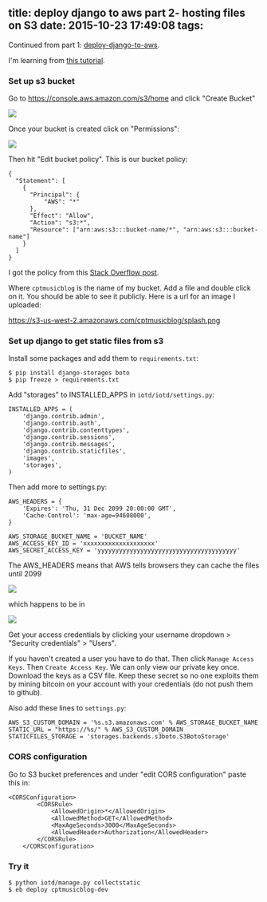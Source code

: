title: deploy django to aws part 2- hosting files on S3
date: 2015-10-23 17:49:08
tags:
---

Continued from part 1: [deploy-django-to-aws](http://connorleech.ghost.io/deploy-django-to-aws/).

I'm learning from [this tutorial](https://www.caktusgroup.com/blog/2014/11/10/Using-Amazon-S3-to-store-your-Django-sites-static-and-media-files/).

### Set up s3 bucket

Go to https://console.aws.amazon.com/s3/home and click "Create Bucket"

![](/content/images/2015/06/Screen-Shot-2015-06-18-at-2-07-17-PM.png)


Once your bucket is created click on "Permissions":

![](/content/images/2015/06/Screen-Shot-2015-06-18-at-2-27-07-PM.png)

Then hit "Edit bucket policy". This is our bucket policy:

```
{
  "Statement": [
    {
      "Principal": {
          "AWS": "*"
      },
      "Effect": "Allow",
      "Action": "s3:*",
      "Resource": ["arn:aws:s3:::bucket-name/*", "arn:aws:s3:::bucket-name"]
    }
  ]
}
```

I got the policy from this [Stack Overflow post](http://stackoverflow.com/questions/10854095/boto-exception-s3responseerror-s3responseerror-403-forbidden).

Where `cptmusicblog` is the name of my bucket. Add a file and double click on it. You should be able to see it publicly. Here is a url for an image I uploaded:

https://s3-us-west-2.amazonaws.com/cptmusicblog/splash.png

### Set up django to get static files from s3

Install some packages and add them to `requirements.txt`:

```
$ pip install django-storages boto
$ pip freeze > requirements.txt
```

Add "storages" to INSTALLED_APPS in `iotd/iotd/settings.py`:

```
INSTALLED_APPS = (
    'django.contrib.admin',
    'django.contrib.auth',
    'django.contrib.contenttypes',
    'django.contrib.sessions',
    'django.contrib.messages',
    'django.contrib.staticfiles',
    'images',
    'storages',
)
```

Then add more to settings.py:

```
AWS_HEADERS = {
    'Expires': 'Thu, 31 Dec 2099 20:00:00 GMT',
    'Cache-Control': 'max-age=94608000',
}

AWS_STORAGE_BUCKET_NAME = 'BUCKET_NAME'
AWS_ACCESS_KEY_ID = 'xxxxxxxxxxxxxxxxxxxx'
AWS_SECRET_ACCESS_KEY = 'yyyyyyyyyyyyyyyyyyyyyyyyyyyyyyyyyyyyyyy'
```

The AWS_HEADERS means that AWS tells browsers they can cache the files until 2099

![](http://media.giphy.com/media/3jmLczk5BbfZC/giphy.gif)

which happens to be in

![](http://media.giphy.com/media/11fp850173Eoyk/giphy.gif)

Get your access credentials by clicking your username dropdown > "Security credentials" > "Users".

If you haven't created a user you have to do that. Then click `Manage Access Keys`. Then `Create Access Key`. We can only view our private key once. Download the keys as a CSV file. Keep these secret so no one exploits them by mining bitcoin on your account with your credentials (do not push them to github).

Also add these lines to `settings.py`:

```
AWS_S3_CUSTOM_DOMAIN = '%s.s3.amazonaws.com' % AWS_STORAGE_BUCKET_NAME
STATIC_URL = "https://%s/" % AWS_S3_CUSTOM_DOMAIN
STATICFILES_STORAGE = 'storages.backends.s3boto.S3BotoStorage'
```


### CORS configuration

Go to S3 bucket preferences and under "edit CORS configuration" paste this in:

```
<CORSConfiguration>
        <CORSRule>
            <AllowedOrigin>*</AllowedOrigin>
            <AllowedMethod>GET</AllowedMethod>
            <MaxAgeSeconds>3000</MaxAgeSeconds>
            <AllowedHeader>Authorization</AllowedHeader>
        </CORSRule>
    </CORSConfiguration>
```

### Try it

```
$ python iotd/manage.py collectstatic
$ eb deploy cptmusicblog-dev
```